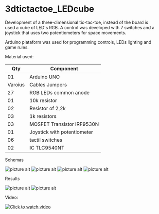 # 3dtictactoe_LEDcube

Development of a three-dimensional tic-tac-toe, instead of the board is used a cube of LED's RGB. A control was developed with 7 switches and a joystick that uses two potentiometers for space movements.

Arduino plataform was used for programming controls, LEDs lighting and game rules.

Material used:

Qty | Component
--- | -----------
01  | Arduino UNO
Varoius   | Cables Jumpers
27  | RGB LEDs common anode
01  | 10k resistor
02  | Resistor of 2,2k
03  | 1k resistors
03  | MOSFET Transistor IRF9530N
01  | Joystick with potentiometer
06  | tactil switches
02  | IC TLC9540NT

Schemas

![picture alt](https://i.pinimg.com/originals/77/fd/c0/77fdc07fe05bbf62986a2fd3fa06ccb7.jpg)
![picture alt](https://i.pinimg.com/originals/da/73/ce/da73ce355f6c3ffb72dd91e8fc853c6c.jpg)
![picture alt](https://i.pinimg.com/originals/39/27/7a/39277add506574c7690214afd8c79542.jpg)
![picture alt](https://i.pinimg.com/originals/27/07/88/270788be355edc9e2c107a9e77b8b5b6.jpg)

Results

![picture alt](https://i.pinimg.com/originals/d8/84/ed/d884eddd8f5af6ed7015945c22f4825c.jpg)
![picture alt](https://i.pinimg.com/originals/8b/76/d3/8b76d373afcc5b770c2bf6366e2fadee.jpg)

Video:


 [![Click to watch video](https://img.youtube.com/vi/Elkezr1vpU4/0.jpg)](https://youtu.be/Elkezr1vpU4)
